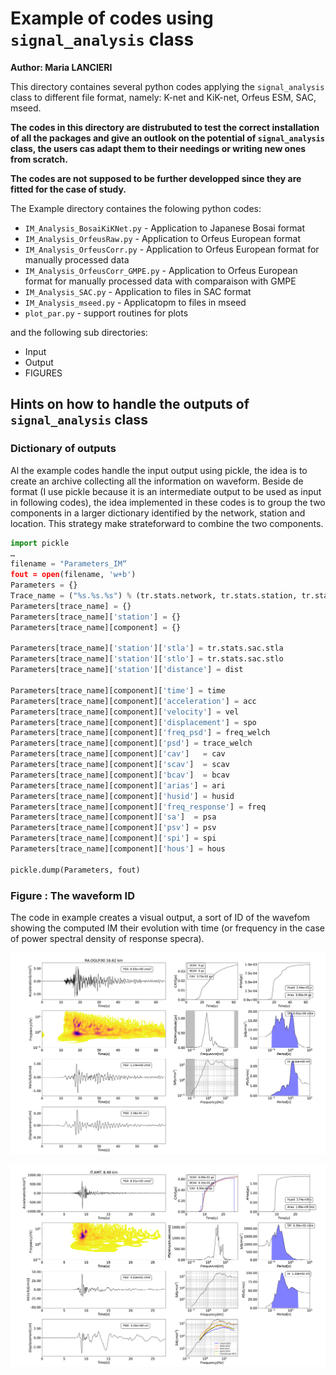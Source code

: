 # Example of codes using `signal_analysis` class 
**Author: Maria LANCIERI** 

This directory containes several python codes applying the `signal_analysis` class to different file format, namely: K-net and KiK-net, Orfeus ESM, SAC, mseed.

**The codes in this directory are distrubuted to test the correct installation of all the packages and give an outlook on the potential of `signal_analysis` class, the users cas adapt them to their needings or writing new ones from scratch.**

**The codes are not supposed to be further developped since they are fitted for the case of study.**


The Example directory containes the folowing python codes:

       
* `IM_Analysis_BosaiKiKNet.py` - Application to Japanese Bosai format
* `IM_Analysis_OrfeusRaw.py`  - Application to Orfeus European format
* `IM_Analysis_OrfeusCorr.py`  -  Application to Orfeus European format for manually processed data 
* `IM_Analysis_OrfeusCorr_GMPE.py` - Application to Orfeus European format for manually processed data with comparaison with GMPE  
* `IM_Analysis_SAC.py`  - Application to files in SAC format    
* `IM_Analysis_mseed.py`   - Applicatopm to files in mseed
* `plot_par.py` - support routines for plots
      

and the following sub directories:

* Input 
* Output 
* FIGURES 

## Hints on how to handle the outputs of `signal_analysis` class

### Dictionary of outputs

Al the example codes handle the input output using pickle, the idea is to create an archive collecting all the information on waveform. Beside de format (I use pickle because it is an intermediate output to be used as input in following codes), the idea implemented in these codes is to group the two components  in a larger dictionary identified by the network, station and location. This strategy make strateforward to combine the two components. 


```python
import pickle
…
filename = "Parameters_IM“
fout = open(filename, 'w+b')
Parameters = {}
Trace_name = ("%s.%s.%s") % (tr.stats.network, tr.stats.station, tr.stats.location)
Parameters[trace_name] = {}
Parameters[trace_name]['station'] = {}    
Parameters[trace_name][component] = {}

Parameters[trace_name]['station']['stla'] = tr.stats.sac.stla    
Parameters[trace_name]['station']['stlo'] = tr.stats.sac.stlo    
Parameters[trace_name]['station']['distance'] = dist

Parameters[trace_name][component]['time'] = time     
Parameters[trace_name][component]['acceleration'] = acc    
Parameters[trace_name][component]['velocity'] = vel     
Parameters[trace_name][component]['displacement'] = spo 
Parameters[trace_name][component]['freq_psd'] = freq_welch    
Parameters[trace_name][component]['psd'] = trace_welch 
Parameters[trace_name][component]['cav']   = cav    
Parameters[trace_name][component]['scav']  = scav    
Parameters[trace_name][component]['bcav']  = bcav    
Parameters[trace_name][component]['arias'] = ari         
Parameters[trace_name][component]['husid'] = husid    
Parameters[trace_name][component]['freq_response'] = freq    
Parameters[trace_name][component]['sa']  = psa        
Parameters[trace_name][component]['psv'] = psv    
Parameters[trace_name][component]['spi'] = spi    
Parameters[trace_name][component]['hous'] = hous

pickle.dump(Parameters, fout)
```

### Figure :  The waveform ID

The code in example creates a visual output, a sort of ID of the wavefom showing the computed IM their evolution with time (or frequency in the case of power spectral density of response specra).
 

![Example](FIG_ReadMe/FIG_IM_RA_OGLP_HNN.png)

![Example](FIG_ReadMe/FIG_IM_IT_AMT_HGE_Corr.png)
